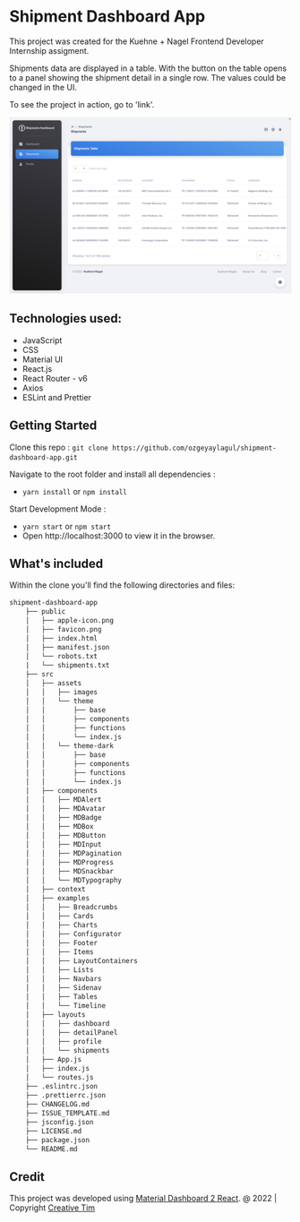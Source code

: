 # Shipment Dashboard App

This project was created for the Kuehne + Nagel Frontend Developer Internship assigment.

Shipments data are displayed in a table. With the button on the table opens to a panel showing the shipment detail in a single row. The values could be changed in the UI.

To see the project in action, go to 'link'. 

![Shipment Dashboard App](src/assets/images/Shipment-Dashboard.png)

## Technologies used:

* JavaScript
* CSS
* Material UI
* React.js
* React Router - v6
* Axios
* ESLint and Prettier

## Getting Started

Clone this repo : `git clone https://github.com/ozgeyaylagul/shipment-dashboard-app.git`

Navigate to the root folder and install all dependencies :

* `yarn install` or `npm install`

Start Development Mode :

* `yarn start` or `npm start`
* Open http://localhost:3000 to view it in the browser.

## What's included

Within the clone you'll find the following directories and files:

```
shipment-dashboard-app
    ├── public
    │   ├── apple-icon.png
    │   ├── favicon.png
    │   ├── index.html
    │   ├── manifest.json
    │   └── robots.txt
    |   └── shipments.txt
    ├── src
    │   ├── assets
    │   │   ├── images
    │   │   └── theme
    │   │       ├── base
    │   │       ├── components
    │   │       ├── functions
    │   │       └── index.js
    │   │   └── theme-dark
    │   │       ├── base
    │   │       ├── components
    │   │       ├── functions
    │   │       └── index.js
    │   ├── components
    │   │   ├── MDAlert
    │   │   ├── MDAvatar
    │   │   ├── MDBadge
    │   │   ├── MDBox
    │   │   ├── MDButton
    │   │   ├── MDInput
    │   │   ├── MDPagination
    │   │   ├── MDProgress
    │   │   ├── MDSnackbar
    │   │   └── MDTypography
    │   ├── context
    │   ├── examples
    │   │   ├── Breadcrumbs
    │   │   ├── Cards
    │   │   ├── Charts
    │   │   ├── Configurator
    │   │   ├── Footer
    │   │   ├── Items
    │   │   ├── LayoutContainers
    │   │   ├── Lists
    │   │   ├── Navbars
    │   │   ├── Sidenav
    │   │   ├── Tables
    │   │   └── Timeline
    │   ├── layouts
    │   │   ├── dashboard
    │   │   ├── detailPanel
    │   │   ├── profile
    │   │   └── shipments
    │   ├── App.js
    │   ├── index.js
    │   └── routes.js
    ├── .eslintrc.json
    ├── .prettierrc.json
    ├── CHANGELOG.md
    ├── ISSUE_TEMPLATE.md
    ├── jsconfig.json
    ├── LICENSE.md
    ├── package.json
    └── README.md
```


## Credit

This project was developed using [Material Dashboard 2 React](https://www.creative-tim.com/product/material-dashboard-react). @ 2022 | Copyright [Creative Tim](https://www.creative-tim.com/templates/free)